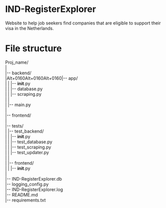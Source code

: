 # IND-RegisterExplorer
Website to help job seekers find companies that are eligible to support their visa in the Netherlands.

# File structure

Proj_name/  
|  
|-- backend/  
|Alt+0160Alt+0160Alt+0160|-- app/  
|   |   |-- __init__.py  
|   |   |-- database.py  
|   |   |-- scraping.py  
|   |  
|   |-- main.py  
|  
|-- frontend/  
|  
|-- tests/  
|   |-- test_backend/  
|   |   |-- __init__.py  
|   |   |-- test_database.py  
|   |   |-- test_scraping.py  
|   |   |-- test_updater.py  
|   |  
|   |-- frontend/  
|   |   |-- __init__.py  
|  
|-- IND-RegisterExplorer.db  
|-- logging_config.py  
|-- IND-RegisterExplorer.log  
|-- README.md  
|-- requirements.txt  
